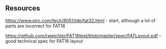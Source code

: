 ## Resources

https://www.pjrc.com/tech/8051/ide/fat32.html - start, although a lot of parts are incorrect for FAT16

https://github.com/rweichler/FAT16test/blob/master/spec/FATLayout.pdf - good technical spec for FAT16 layout
